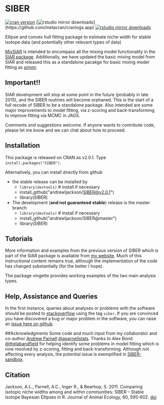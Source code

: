 SIBER
=====

[![cran version](http://www.r-pkg.org/badges/version/SIBER)](http://cran.rstudio.com/web/packages/SIBER) 
[![rstudio mirror downloads](http://cranlogs.r-pkg.org/badges/SIBER?)](https://github.com/metacran/cranlogs.app)
[![rstudio mirror downloads](http://cranlogs.r-pkg.org/badges/grand-total/SIBER?color=82b4e8)](https://github.com/metacran/cranlogs.app)

Ellipse and convex hull fitting package to estimate niche width for stable isotope data (and potentially other relevant types of data)

[MixSIAR](https://github.com/brianstock/MixSIAR) is intended to encompass all the mixing model functionality in the [SIAR package](http://www.tcd.ie/Zoology/research/research/theoretical/siar.php). Additionally, we have updated the basic mixing model from SIAR and released this as a standalone pacakge for basic mixing model fitting as [simmr](https://cran.r-project.org/web/packages/simmr/). 


## Important!!
SIAR development will stop at some point in the future (probably in late 2015),
and the SIBER routines will become orphaned. This is the start of a full recode of SIBER to be a standalone package. 
Also intended are some major improvements to model fitting, via z-scoring and back-transforming to improve fitting 
via MCMC in JAGS. 

Comments and suggestions welcome. If anyone wants to contribute code, please let me know and we can chat about how 
to proceed.

## Installation
This package is released on CRAN as v2.0.1. Type `install.packages("SIBER")`.

Alternatively, you can install directly from github

  - the stable release can be installed by
    - `library(devtools)` # install if necessary
    - install_github("andrewljackson/SIBER@v2.0.1")
    - library(SIBER)
  - The development (**and not guaranteed stable**) release is the master branch
    - `library(devtools)` # install if necessary
    - install_github("andrewljackson/SIBER@master")
    - library(SIBER)


## Tutorials
More information and examples from the previous version of SIBER which is part of the SIAR package is available from [my website](http://www.tcd.ie/Zoology/research/research/theoretical/Rpodcasts.php#siber). Much of this instructional content remains true, although the implementation of the code has changed substantially (for the better I hope).

The package vingette provides working examples of the two main analysis types.

## Help, Assistance and Queries
In the first instance, queries about analyses or problems with the software should be posted to [stackoverflow](https://stackoverflow.com/questions/tagged/siber) using the tag `siber`. If you are convinced you have discovered a bug or major problem in the software, you can raise an [issue here on github](https://github.com/AndrewLJackson/SIBER/issues).

##Acknowledgments
Some code and much input from my collaborator and co-author [Andrew Parnell](http://mathsci.ucd.ie/people/parnell_a) [@aparnellstats](https://twitter.com/aparnellstats). Thanks to Alex Bond [@thelabandfield](https://twitter.com/thelabandfield) for helping identify some problems in model fitting which is now resolved by z-scoring, fitting and back-transforming. Although not affecting every analysis, the potential issue is exemplified in [SIBER-sandbox]( https://github.com/AndrewLJackson/SIBER-sandbox).

## Citation
Jackson, A.L., Parnell, A.C., Inger R., & Bearhop, S. 2011. Comparing isotopic niche widths among and within communities: SIBER – Stable Isotope Bayesian Ellipses in R. Journal of Animal Ecology, 80, 595-602. [doi](http://dx.doi.org/10.1111/j.1365-2656.2011.01806.x)
